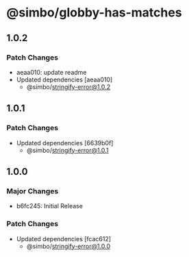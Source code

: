 # @simbo/globby-has-matches

## 1.0.2

### Patch Changes

- aeaa010: update readme
- Updated dependencies [aeaa010]
  - @simbo/stringify-error@1.0.2

## 1.0.1

### Patch Changes

- Updated dependencies [6639b0f]
  - @simbo/stringify-error@1.0.1

## 1.0.0

### Major Changes

- b6fc245: Initial Release

### Patch Changes

- Updated dependencies [fcac612]
  - @simbo/stringify-error@1.0.0
